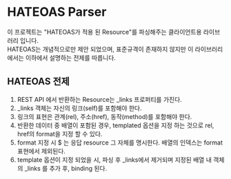 # HATEOAS Parser

이 프로젝트는 "HATEOAS가 적용 된 Resource"를 파싱해주는 클라이언트용 라이브러리 입니다.  
HATEOAS는 개념적으로만 제안 되었으며, 표준규격이 존재하지 않지만 이 라이브러리에서는 이하에서 설명하는 전제를 따릅니다.

## HATEOAS 전제

1. REST API 에서 반환하는 Resource는 _links 프로퍼티를 가진다.
1. _links 객체는 자신의 링크(self)를 포함해야 한다.
1. 링크의 표현은 관계(rel), 주소(href), 동작(method)를 포함해야 한다.
1. 반환한 데이터 중 배열이 포함된 경우, templated 옵션을 지정 하는 것으로 rel, href의 format을 지정 할 수 있다.
1. format 지정 시 $ 는 응답 resource 그 자체를 명시한다. 배열의 인덱스는 format 표현에서 제외된다.
1. template 옵션이 지정 되었을 시, 파싱 후 _links에서 제거되며 지정된 배열 내 객체의 _links 를 추가 후, binding 된다.
